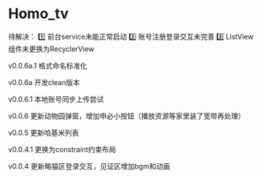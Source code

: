 # Homo_tv

待解决：
    1️⃣ 前台service未能正常启动
    2️⃣ 账号注册登录交互未完善
    3️⃣ ListView组件未更换为RecyclerView

v0.0.6a.1 格式命名标准化

v0.0.6a 开发clean版本

v0.0.6.1 本地账号同步上传尝试

v0.0.6 更新动物园弹窗，增加申必小按钮（播放资源等家里装了宽带再处理）

v0.0.5 更新哈基米列表

v0.0.4.1 更换为constraint约束布局

v0.0.4 更新略猫区登录交互，见证区增加bgm和动画